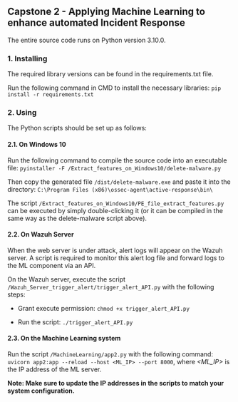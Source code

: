 ## Capstone 2 - Applying Machine Learning to enhance automated Incident Response

The entire source code runs on Python version 3.10.0.

### 1. Installing

The required library versions can be found in the requirements.txt file.

Run the following command in CMD to install the necessary libraries: `pip install -r requirements.txt`

### 2. Using

The Python scripts should be set up as follows:

#### 2.1. On Windows 10

Run the following command to compile the source code into an executable file: `pyinstaller -F /Extract_features_on_Windows10/delete-malware.py`

Then copy the generated file `/dist/delete-malware.exe` and paste it into the directory: `C:\Program Files (x86)\ossec-agent\active-response\bin\`

The script `/Extract_features_on_Windows10/PE_file_extract_features.py` can be executed by simply double-clicking it (or it can be compiled in the same way as the delete-malware script above).

#### 2.2. On Wazuh Server

When the web server is under attack, alert logs will appear on the Wazuh server. A script is required to monitor this alert log file and forward logs to the ML component via an API.

On the Wazuh server, execute the script `/Wazuh_Server_trigger_alert/trigger_alert_API.py` with the following steps:

- Grant execute permission: `chmod +x trigger_alert_API.py`

- Run the script: `./trigger_alert_API.py`

#### 2.3. On the Machine Learning system

Run the script `/MachineLearning/app2.py` with the following command: `uvicorn app2:app --reload --host <ML_IP> --port 8000`, where *<ML_IP>* is the IP address of the ML server.

**Note: Make sure to update the IP addresses in the scripts to match your system configuration.**

